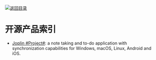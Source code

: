 [![返回目录](https://parg.co/UGo)](https://github.com/wxyyxc1992/Awesome-Reference) 
 
 
# 开源产品索引

- [Joplin #Project#](https://github.com/laurent22/joplin): a note taking and to-do application with synchronization capabilities for Windows, macOS, Linux, Android and iOS.

